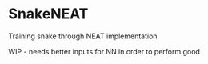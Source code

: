 # SnakeNEAT
Training snake through NEAT implementation

WIP - needs better inputs for NN in order to perform good
